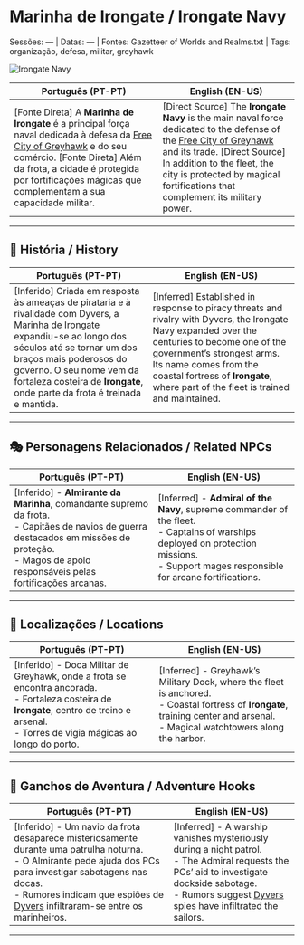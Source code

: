 # Marinha de Irongate / Irongate Navy

Sessões: — | Datas: — | Fontes: Gazetteer of Worlds and Realms.txt | Tags: organização, defesa, militar, greyhawk

![Irongate Navy](assets/organization/org_blank.png)

| **Português (PT-PT)** | **English (EN-US)** |
|-----------------------|---------------------|
| [Fonte Direta] A **Marinha de Irongate** é a principal força naval dedicada à defesa da [Free City of Greyhawk](free_city_of_greyhawk.md) e do seu comércio. [Fonte Direta] Além da frota, a cidade é protegida por fortificações mágicas que complementam a sua capacidade militar. | [Direct Source] The **Irongate Navy** is the main naval force dedicated to the defense of the [Free City of Greyhawk](free_city_of_greyhawk.md) and its trade. [Direct Source] In addition to the fleet, the city is protected by magical fortifications that complement its military power. |

---

## 📖 História / History

| **Português (PT-PT)** | **English (EN-US)** |
|-----------------------|---------------------|
| [Inferido] Criada em resposta às ameaças de pirataria e à rivalidade com Dyvers, a Marinha de Irongate expandiu-se ao longo dos séculos até se tornar um dos braços mais poderosos do governo. O seu nome vem da fortaleza costeira de **Irongate**, onde parte da frota é treinada e mantida. | [Inferred] Established in response to piracy threats and rivalry with Dyvers, the Irongate Navy expanded over the centuries to become one of the government’s strongest arms. Its name comes from the coastal fortress of **Irongate**, where part of the fleet is trained and maintained. |

---

## 🎭 Personagens Relacionados / Related NPCs

| **Português (PT-PT)** | **English (EN-US)** |
|-----------------------|---------------------|
| [Inferido] - **Almirante da Marinha**, comandante supremo da frota.<br>- Capitães de navios de guerra destacados em missões de proteção.<br>- Magos de apoio responsáveis pelas fortificações arcanas. | [Inferred] - **Admiral of the Navy**, supreme commander of the fleet.<br>- Captains of warships deployed on protection missions.<br>- Support mages responsible for arcane fortifications. |

---

## 📌 Localizações / Locations

| **Português (PT-PT)** | **English (EN-US)** |
|-----------------------|---------------------|
| [Inferido] - Doca Militar de Greyhawk, onde a frota se encontra ancorada.<br>- Fortaleza costeira de **Irongate**, centro de treino e arsenal.<br>- Torres de vigia mágicas ao longo do porto. | [Inferred] - Greyhawk’s Military Dock, where the fleet is anchored.<br>- Coastal fortress of **Irongate**, training center and arsenal.<br>- Magical watchtowers along the harbor. |

---

## 🎲 Ganchos de Aventura / Adventure Hooks

| **Português (PT-PT)** | **English (EN-US)** |
|-----------------------|---------------------|
| [Inferido] - Um navio da frota desaparece misteriosamente durante uma patrulha noturna.<br>- O Almirante pede ajuda dos PCs para investigar sabotagens nas docas.<br>- Rumores indicam que espiões de [Dyvers](dyvers.md) infiltraram-se entre os marinheiros. | [Inferred] - A warship vanishes mysteriously during a night patrol.<br>- The Admiral requests the PCs’ aid to investigate dockside sabotage.<br>- Rumors suggest [Dyvers](dyvers.md) spies have infiltrated the sailors. |

---
